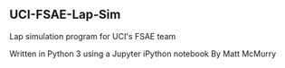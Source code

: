 ## UCI-FSAE-Lap-Sim
Lap simulation program for UCI's FSAE team

Written in Python 3 using a Jupyter iPython notebook
By Matt McMurry
